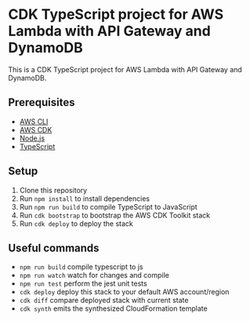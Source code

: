 # CDK TypeScript project for AWS Lambda with API Gateway and DynamoDB

This is a CDK TypeScript project for AWS Lambda with API Gateway and DynamoDB.

## Prerequisites

* [AWS CLI](https://docs.aws.amazon.com/cli/latest/userguide/cli-chap-install.html)
* [AWS CDK](https://docs.aws.amazon.com/cdk/latest/guide/getting_started.html)
* [Node.js](https://nodejs.org/en/download/)
* [TypeScript](https://www.typescriptlang.org/download)

## Setup

1. Clone this repository
2. Run `npm install` to install dependencies
3. Run `npm run build` to compile TypeScript to JavaScript
4. Run `cdk bootstrap` to bootstrap the AWS CDK Toolkit stack
5. Run `cdk deploy` to deploy the stack


## Useful commands

* `npm run build`   compile typescript to js
* `npm run watch`   watch for changes and compile
* `npm run test`    perform the jest unit tests
* `cdk deploy`      deploy this stack to your default AWS account/region
* `cdk diff`        compare deployed stack with current state
* `cdk synth`       emits the synthesized CloudFormation template
